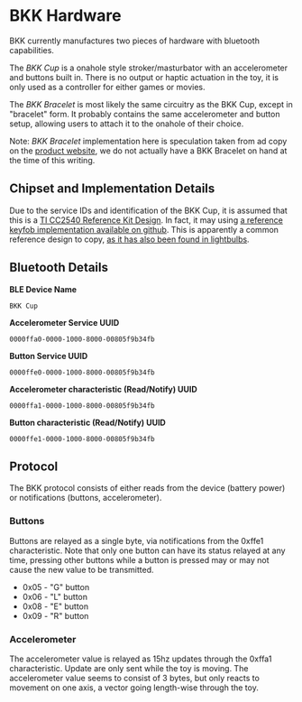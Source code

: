 # BKK Hardware

BKK currently manufactures two pieces of hardware with bluetooth
capabilities.

The *BKK Cup* is a onahole style stroker/masturbator with an
accelerometer and buttons built in. There is no output or haptic
actuation in the toy, it is only used as a controller for either games
or movies.

The *BKK Bracelet* is most likely the same circuitry as the BKK Cup,
except in "bracelet" form. It probably contains the same accelerometer
and button setup, allowing users to attach it to the onahole of their
choice.

Note: *BKK Bracelet* implementation here is speculation taken from ad
copy on the [product website](https://www.bkksextoy.com/product), we
do not actually have a BKK Bracelet on hand at the time of this
writing.

## Chipset and Implementation Details

Due to the service IDs and identification of the BKK Cup, it is
assumed that this is a [TI CC2540 Reference Kit
Design](http://www.ti.com/product/cc2540). In fact, it may using [a
reference keyfob implementation available on
github](http://chipk215.github.io/keyfobsimulation/). This is
apparently a common reference design to copy, [as it has also been
found in
lightbulbs](https://learn.adafruit.com/reverse-engineering-a-bluetooth-low-energy-light-bulb/explore-gatt).

## Bluetooth Details

**BLE Device Name**
```
BKK Cup
```

**Accelerometer Service UUID**
```
0000ffa0-0000-1000-8000-00805f9b34fb
```

**Button Service UUID**
```
0000ffe0-0000-1000-8000-00805f9b34fb
```

**Accelerometer characteristic (Read/Notify) UUID**
```
0000ffa1-0000-1000-8000-00805f9b34fb
```

**Button characteristic (Read/Notify) UUID**
```
0000ffe1-0000-1000-8000-00805f9b34fb
```

## Protocol

The BKK protocol consists of either reads from the device (battery
power) or notifications (buttons, accelerometer).

### Buttons

Buttons are relayed as a single byte, via notifications from the
0xffe1 characteristic. Note that only one button can have its status
relayed at any time, pressing other buttons while a button is pressed
may or may not cause the new value to be transmitted.

- 0x05 - "G" button
- 0x06 - "L" button
- 0x08 - "E" button
- 0x09 - "R" button

### Accelerometer

The accelerometer value is relayed as 15hz updates through the 0xffa1
characteristic. Update are only sent while the toy is moving. The
accelerometer value seems to consist of 3 bytes, but only reacts to
movement on one axis, a vector going length-wise through the toy.
